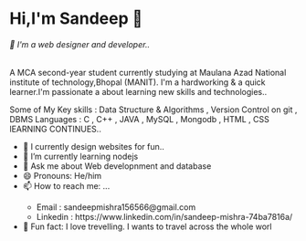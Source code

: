 <h1>Hi,I'm Sandeep 👋</h1>
  
  <h6>🔭 I'm a web designer and developer.. </h6> 
  <p>A MCA second-year student currently studying at Maulana Azad National institute of technology,Bhopal (MANIT). I'm a hardworking & a quick learner.I'm      passionate a      about learning new skills and technologies..</p>

  Some of My Key skills : Data Structure & Algorithms , Version Control on git , DBMS
  Languages : C , C++ , JAVA ,  MySQL , Mongodb , HTML , CSS  lEARNING CONTINUES.. 
  
   <ul>
   <li>🌱 I currently design websites for fun..</li>
   <li>🌱 I’m currently learning nodejs</li>
   <li> 💬 Ask me about Web developnment and database</li>
   <li>😄 Pronouns: He/him</li>
   <li>📫 How to reach me: ...  </li>
   <ul>
   <li> Email : sandeepmishra156566@gmail.com </li>
   <li> Linkedin : https://www.linkedin.com/in/sandeep-mishra-74ba7816a/ </li>
    </ul>
   <li>👯 Fun fact: I love trevelling. I wants to travel across the whole worl</li>
   </ul>
   
  
  
  
 
  
  
  
  
   
     
  

<!--
**sandy0280/sandy0280** is a ✨ _special_ ✨ repository because its `README.md` (this file) appears on your GitHub profile.

Here are some ideas to get you started:

-  I’m currently working on ...
- 
-  I’m looking to collaborate on ...
- 🤔 I’m looking for help with ...
  
-->
